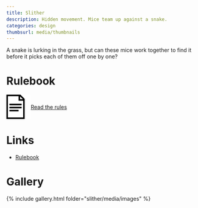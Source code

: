 ```yaml
---
title: Slither
description: Hidden movement. Mice team up against a snake.
categories: design
thumbsurl: media/thumbnails
---
```

<style type="text/css" rel="stylesheet">
a.rulebookLink {
    display: flex;
    align-items: center;
    margin-bottom: 2em;
}

a.rulebookLink img {
    max-height: 64px;
}

@media (prefers-color-scheme: dark) {
    a.rulebookLink img {
        filter: invert(1);
    }
}

iframe.embeddedVideo {
    width: 560px;
    height: 315px;
}

@media (max-width: 480px) {
    iframe.embeddedVideo {
        width: 100%;
        height: 270px;
    }
}
</style>
A snake is lurking in the grass, but can these mice work together to find it before it picks each of them off one by one?

# Rulebook
<a class="rulebookLink" href="rules.html">
<img src="..\media\rulebook_icon.png">
Read the rules
</a>

# Links
- [Rulebook](rules.html)

# Gallery
{% include gallery.html folder="slither/media/images" %}